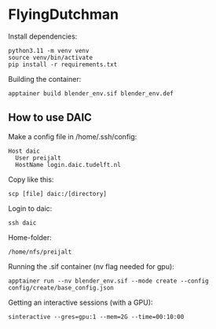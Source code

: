 # FlyingDutchman

Install dependencies: 
```
python3.11 -m venv venv 
source venv/bin/activate 
pip install -r requirements.txt 
```

Building the container:
```
apptainer build blender_env.sif blender_env.def
```

## How to use DAIC
Make a config file in /home/.ssh/config: 
```
Host daic 
  User preijalt 
  HostName login.daic.tudelft.nl 
```

Copy like this: 
```
scp [file] daic:/[directory]
```

Login to daic: 
```
ssh daic
```

Home-folder: 
```
/home/nfs/preijalt
```

Running the .sif container (nv flag needed for gpu):
```
apptainer run --nv blender_env.sif --mode create --config config/create/base_config.json
```

Getting an interactive sessions (with a GPU):
```
sinteractive --gres=gpu:1 --mem=2G --time=00:10:00
```


